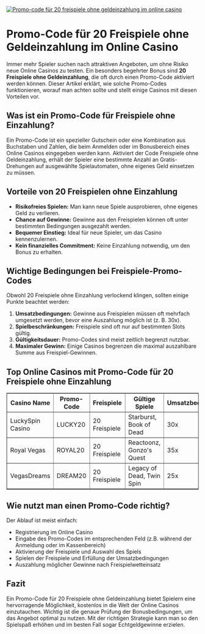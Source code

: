 [![Promo-code für 20 freispiele ohne geldeinzahlung im online casino](https://123-caf.pages.dev/gitsignup.png)](https://vrmoo.ru/Bt82HjjY)

<h1>Promo-Code für 20 Freispiele ohne Geldeinzahlung im Online Casino</h1> <p>Immer mehr Spieler suchen nach attraktiven Angeboten, um ohne Risiko neue Online Casinos zu testen. Ein besonders begehrter Bonus sind <strong>20 Freispiele ohne Geldeinzahlung</strong>, die oft durch einen Promo-Code aktiviert werden können. Dieser Artikel erklärt, wie solche Promo-Codes funktionieren, worauf man achten sollte und stellt einige Casinos mit diesen Vorteilen vor.</p>  <h2>Was ist ein Promo-Code für Freispiele ohne Einzahlung?</h2> <p>Ein Promo-Code ist ein spezieller Gutschein oder eine Kombination aus Buchstaben und Zahlen, die beim Anmelden oder im Bonusbereich eines Online Casinos eingegeben werden kann. Aktiviert der Code Freispiele ohne Geldeinzahlung, erhält der Spieler eine bestimmte Anzahl an Gratis-Drehungen auf ausgewählte Spielautomaten, ohne eigenes Geld einsetzen zu müssen.</p>  <h2>Vorteile von 20 Freispielen ohne Einzahlung</h2> <ul>   <li><strong>Risikofreies Spielen:</strong> Man kann neue Spiele ausprobieren, ohne eigenes Geld zu verlieren.</li>   <li><strong>Chance auf Gewinne:</strong> Gewinne aus den Freispielen können oft unter bestimmten Bedingungen ausgezahlt werden.</li>   <li><strong>Bequemer Einstieg:</strong> Ideal für neue Spieler, um das Casino kennenzulernen.</li>   <li><strong>Kein finanzielles Commitment:</strong> Keine Einzahlung notwendig, um den Bonus zu erhalten.</li> </ul>  <h2>Wichtige Bedingungen bei Freispiele-Promo-Codes</h2> <p>Obwohl 20 Freispiele ohne Einzahlung verlockend klingen, sollten einige Punkte beachtet werden:</p> <ol>   <li><strong>Umsatzbedingungen:</strong> Gewinne aus Freispielen müssen oft mehrfach umgesetzt werden, bevor eine Auszahlung möglich ist (z. B. 30x).</li>   <li><strong>Spielbeschränkungen:</strong> Freispiele sind oft nur auf bestimmten Slots gültig.</li>   <li><strong>Gültigkeitsdauer:</strong> Promo-Codes sind meist zeitlich begrenzt nutzbar.</li>   <li><strong>Maximaler Gewinn:</strong> Einige Casinos begrenzen die maximal auszahlbare Summe aus Freispiel-Gewinnen.</li> </ol>  <h2>Top Online Casinos mit Promo-Code für 20 Freispiele ohne Einzahlung</h2> <table border="1" cellpadding="8" cellspacing="0">   <thead>     <tr>       <th>Casino Name</th>       <th>Promo-Code</th>       <th>Freispiele</th>       <th>Gültige Spiele</th>       <th>Umsatzbedingungen</th>     </tr>   </thead>   <tbody>     <tr>       <td>LuckySpin Casino</td>       <td>LUCKY20</td>       <td>20 Freispiele</td>       <td>Starburst, Book of Dead</td>       <td>30x</td>     </tr>     <tr>       <td>Royal Vegas</td>       <td>ROYAL20</td>       <td>20 Freispiele</td>       <td>Reactoonz, Gonzo's Quest</td>       <td>35x</td>     </tr>     <tr>       <td>VegasDreams</td>       <td>DREAM20</td>       <td>20 Freispiele</td>       <td>Legacy of Dead, Twin Spin</td>       <td>25x</td>     </tr>   </tbody> </table>  <h2>Wie nutzt man einen Promo-Code richtig?</h2> <p>Der Ablauf ist meist einfach:</p> <ul>   <li>Registrierung im Online Casino</li>   <li>Eingabe des Promo-Codes im entsprechenden Feld (z.B. während der Anmeldung oder im Kassenbereich)</li>   <li>Aktivierung der Freispiele und Auswahl des Spiels</li>   <li>Spielen der Freispiele und Erfüllung der Umsatzbedingungen</li>   <li>Auszahlung möglicher Gewinne nach Freispielwetteinsatz</li> </ul>  <h2>Fazit</h2> <p>Ein Promo-Code für 20 Freispiele ohne Geldeinzahlung bietet Spielern eine hervorragende Möglichkeit, kostenlos in die Welt der Online Casinos einzutauchen. Wichtig ist die genaue Prüfung der Bonusbedingungen, um das Angebot optimal zu nutzen. Mit der richtigen Strategie kann man so den Spielspaß erhöhen und im besten Fall sogar Echtgeldgewinne erzielen.</p>